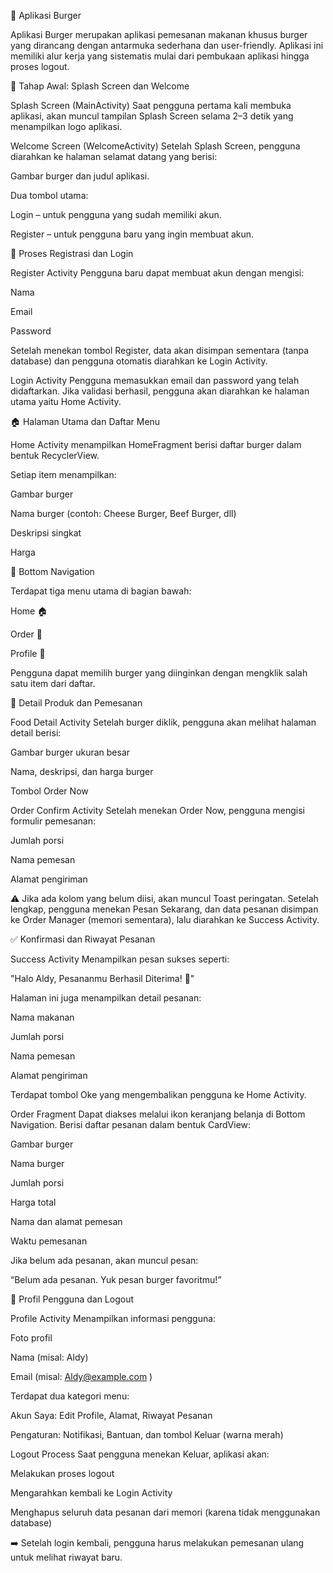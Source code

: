 🍔 Aplikasi Burger

Aplikasi Burger merupakan aplikasi pemesanan makanan khusus burger yang dirancang dengan antarmuka sederhana dan user-friendly. Aplikasi ini memiliki alur kerja yang sistematis mulai dari pembukaan aplikasi hingga proses logout.

🏁 Tahap Awal: Splash Screen dan Welcome

Splash Screen (MainActivity)
Saat pengguna pertama kali membuka aplikasi, akan muncul tampilan Splash Screen selama 2–3 detik yang menampilkan logo aplikasi.

Welcome Screen (WelcomeActivity)
Setelah Splash Screen, pengguna diarahkan ke halaman selamat datang yang berisi:

Gambar burger dan judul aplikasi.

Dua tombol utama:

Login – untuk pengguna yang sudah memiliki akun.

Register – untuk pengguna baru yang ingin membuat akun.

🧾 Proses Registrasi dan Login

Register Activity
Pengguna baru dapat membuat akun dengan mengisi:

Nama

Email

Password

Setelah menekan tombol Register, data akan disimpan sementara (tanpa database) dan pengguna otomatis diarahkan ke Login Activity.

Login Activity
Pengguna memasukkan email dan password yang telah didaftarkan.
Jika validasi berhasil, pengguna akan diarahkan ke halaman utama yaitu Home Activity.

🏠 Halaman Utama dan Daftar Menu

Home Activity menampilkan HomeFragment berisi daftar burger dalam bentuk RecyclerView.

Setiap item menampilkan:

Gambar burger

Nama burger (contoh: Cheese Burger, Beef Burger, dll)

Deskripsi singkat

Harga

🔽 Bottom Navigation

Terdapat tiga menu utama di bagian bawah:

Home 🏠

Order 🛒

Profile 👤

Pengguna dapat memilih burger yang diinginkan dengan mengklik salah satu item dari daftar.

🍔 Detail Produk dan Pemesanan

Food Detail Activity
Setelah burger diklik, pengguna akan melihat halaman detail berisi:

Gambar burger ukuran besar

Nama, deskripsi, dan harga burger

Tombol Order Now

Order Confirm Activity
Setelah menekan Order Now, pengguna mengisi formulir pemesanan:

Jumlah porsi

Nama pemesan

Alamat pengiriman

⚠️ Jika ada kolom yang belum diisi, akan muncul Toast peringatan.
Setelah lengkap, pengguna menekan Pesan Sekarang, dan data pesanan disimpan ke Order Manager (memori sementara), lalu diarahkan ke Success Activity.

✅ Konfirmasi dan Riwayat Pesanan

Success Activity
Menampilkan pesan sukses seperti:

"Halo Aldy, Pesananmu Berhasil Diterima! 🎉"

Halaman ini juga menampilkan detail pesanan:

Nama makanan

Jumlah porsi

Nama pemesan

Alamat pengiriman

Terdapat tombol Oke yang mengembalikan pengguna ke Home Activity.

Order Fragment
Dapat diakses melalui ikon keranjang belanja di Bottom Navigation.
Berisi daftar pesanan dalam bentuk CardView:

Gambar burger

Nama burger

Jumlah porsi

Harga total

Nama dan alamat pemesan

Waktu pemesanan

Jika belum ada pesanan, akan muncul pesan:

“Belum ada pesanan. Yuk pesan burger favoritmu!”

👤 Profil Pengguna dan Logout

Profile Activity
Menampilkan informasi pengguna:

Foto profil

Nama (misal: Aldy)

Email (misal: Aldy@example.com
)

Terdapat dua kategori menu:

Akun Saya: Edit Profile, Alamat, Riwayat Pesanan

Pengaturan: Notifikasi, Bantuan, dan tombol Keluar (warna merah)

Logout Process
Saat pengguna menekan Keluar, aplikasi akan:

Melakukan proses logout

Mengarahkan kembali ke Login Activity

Menghapus seluruh data pesanan dari memori (karena tidak menggunakan database)

➡️ Setelah login kembali, pengguna harus melakukan pemesanan ulang untuk melihat riwayat baru.

